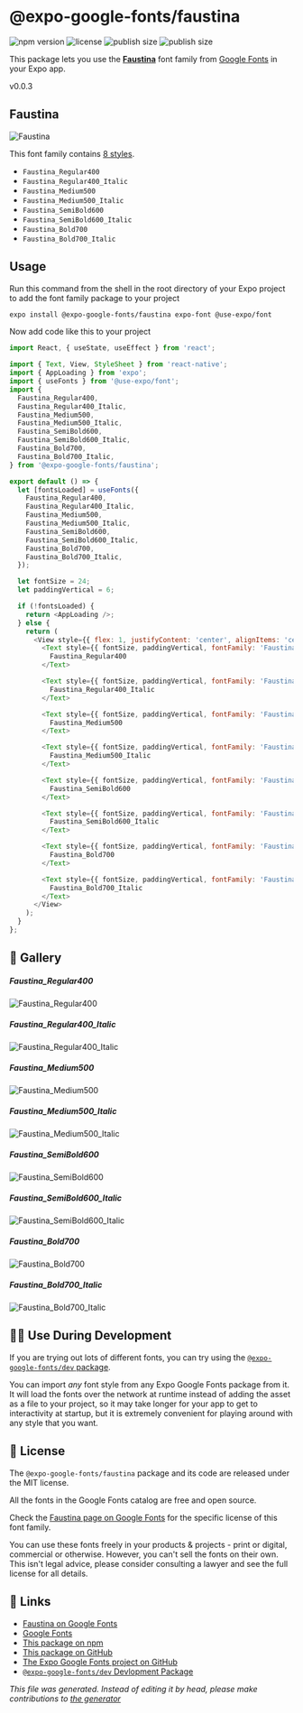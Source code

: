 # @expo-google-fonts/faustina

![npm version](https://flat.badgen.net/npm/v/@expo-google-fonts/faustina)
![license](https://flat.badgen.net/github/license/expo/google-fonts)
![publish size](https://flat.badgen.net/packagephobia/install/@expo-google-fonts/faustina)
![publish size](https://flat.badgen.net/packagephobia/publish/@expo-google-fonts/faustina)

This package lets you use the [**Faustina**](https://fonts.google.com/specimen/Faustina) font family from [Google Fonts](https://fonts.google.com/) in your Expo app.

v0.0.3

## Faustina

![Faustina](./font-family.png)

This font family contains [8 styles](#gallery).

- `Faustina_Regular400`
- `Faustina_Regular400_Italic`
- `Faustina_Medium500`
- `Faustina_Medium500_Italic`
- `Faustina_SemiBold600`
- `Faustina_SemiBold600_Italic`
- `Faustina_Bold700`
- `Faustina_Bold700_Italic`

## Usage

Run this command from the shell in the root directory of your Expo project to add the font family package to your project
```sh
expo install @expo-google-fonts/faustina expo-font @use-expo/font
```

Now add code like this to your project
```js
import React, { useState, useEffect } from 'react';

import { Text, View, StyleSheet } from 'react-native';
import { AppLoading } from 'expo';
import { useFonts } from '@use-expo/font';
import {
  Faustina_Regular400,
  Faustina_Regular400_Italic,
  Faustina_Medium500,
  Faustina_Medium500_Italic,
  Faustina_SemiBold600,
  Faustina_SemiBold600_Italic,
  Faustina_Bold700,
  Faustina_Bold700_Italic,
} from '@expo-google-fonts/faustina';

export default () => {
  let [fontsLoaded] = useFonts({
    Faustina_Regular400,
    Faustina_Regular400_Italic,
    Faustina_Medium500,
    Faustina_Medium500_Italic,
    Faustina_SemiBold600,
    Faustina_SemiBold600_Italic,
    Faustina_Bold700,
    Faustina_Bold700_Italic,
  });

  let fontSize = 24;
  let paddingVertical = 6;

  if (!fontsLoaded) {
    return <AppLoading />;
  } else {
    return (
      <View style={{ flex: 1, justifyContent: 'center', alignItems: 'center' }}>
        <Text style={{ fontSize, paddingVertical, fontFamily: 'Faustina_Regular400' }}>
          Faustina_Regular400
        </Text>

        <Text style={{ fontSize, paddingVertical, fontFamily: 'Faustina_Regular400_Italic' }}>
          Faustina_Regular400_Italic
        </Text>

        <Text style={{ fontSize, paddingVertical, fontFamily: 'Faustina_Medium500' }}>
          Faustina_Medium500
        </Text>

        <Text style={{ fontSize, paddingVertical, fontFamily: 'Faustina_Medium500_Italic' }}>
          Faustina_Medium500_Italic
        </Text>

        <Text style={{ fontSize, paddingVertical, fontFamily: 'Faustina_SemiBold600' }}>
          Faustina_SemiBold600
        </Text>

        <Text style={{ fontSize, paddingVertical, fontFamily: 'Faustina_SemiBold600_Italic' }}>
          Faustina_SemiBold600_Italic
        </Text>

        <Text style={{ fontSize, paddingVertical, fontFamily: 'Faustina_Bold700' }}>
          Faustina_Bold700
        </Text>

        <Text style={{ fontSize, paddingVertical, fontFamily: 'Faustina_Bold700_Italic' }}>
          Faustina_Bold700_Italic
        </Text>
      </View>
    );
  }
};

```

## 🔡 Gallery

##### Faustina_Regular400
![Faustina_Regular400](./b83e2bcd1f015e1e288c5870cf0301c94cff5d1d346b1c0b7d0e497ec7165a06.ttf.png)

##### Faustina_Regular400_Italic
![Faustina_Regular400_Italic](./a7f8c492e8ce7588c67e918c52ae5a4c9517a62c3057c9aaa9f2a2f8bcc1278d.ttf.png)

##### Faustina_Medium500
![Faustina_Medium500](./ced47c330edb05d2c4dc0cfe0e0b69f9b23cfce448a95ab12a7179b3f3e7d8e9.ttf.png)

##### Faustina_Medium500_Italic
![Faustina_Medium500_Italic](./02caa39209526de5d9a8cd33d2d06056bd7dd2c4f91748ddd6a5af7fb9abfa87.ttf.png)

##### Faustina_SemiBold600
![Faustina_SemiBold600](./617c505971ec93fa27bd52270f4a605f1f9e8c04efa06181c1f9e6a684cb907a.ttf.png)

##### Faustina_SemiBold600_Italic
![Faustina_SemiBold600_Italic](./5f2f74ee4758fad98604d34c6a8e8df131c924bfd4654546327cc02df81af527.ttf.png)

##### Faustina_Bold700
![Faustina_Bold700](./e680d2565c4001336be567bd147c16b8d88d21b36f499cd98e689a429568ebcd.ttf.png)

##### Faustina_Bold700_Italic
![Faustina_Bold700_Italic](./32a38ed85ba3470cf4ff6929aae4fdb13233d68ba71b97ce606bc2ce782b0961.ttf.png)


## 👩‍💻 Use During Development

If you are trying out lots of different fonts, you can try using the [`@expo-google-fonts/dev` package](https://github.com/expo/google-fonts/tree/master/font-packages/dev#readme).

You can import *any* font style from any Expo Google Fonts package from it. It will load the fonts
over the network at runtime instead of adding the asset as a file to your project, so it may take longer
for your app to get to interactivity at startup, but it is extremely convenient
for playing around with any style that you want.

## 📖 License

The `@expo-google-fonts/faustina` package and its code are released under the MIT license.

All the fonts in the Google Fonts catalog are free and open source.

Check the [Faustina page on Google Fonts](https://fonts.google.com/specimen/Faustina) for the specific license of this font family.

You can use these fonts freely in your products & projects - print or digital, commercial or otherwise. However, you can't sell the fonts on their own. This isn't legal advice, please consider consulting a lawyer and see the full license for all details.

## 🔗 Links

- [Faustina on Google Fonts](https://fonts.google.com/specimen/Faustina)
- [Google Fonts](https://fonts.google.com/)
- [This package on npm](https://www.npmjs.com/package/@expo-google-fonts/faustina)
- [This package on GitHub](https://github.com/expo/google-fonts/tree/master/font-packages/faustina)
- [The Expo Google Fonts project on GitHub](https://github.com/expo/google-fonts)
- [`@expo-google-fonts/dev` Devlopment Package](https://github.com/expo/google-fonts/tree/master/font-packages/dev)


*This file was generated. Instead of editing it by head, please make contributions to [the generator](https://github.com/expo/google-fonts/tree/master/packages/generator)*
